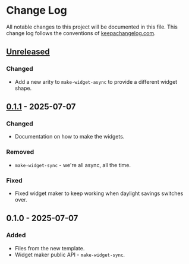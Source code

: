 # Change Log
All notable changes to this project will be documented in this file. This change log follows the conventions of [keepachangelog.com](http://keepachangelog.com/).

## [Unreleased]
### Changed
- Add a new arity to `make-widget-async` to provide a different widget shape.

## [0.1.1] - 2025-07-07
### Changed
- Documentation on how to make the widgets.

### Removed
- `make-widget-sync` - we're all async, all the time.

### Fixed
- Fixed widget maker to keep working when daylight savings switches over.

## 0.1.0 - 2025-07-07
### Added
- Files from the new template.
- Widget maker public API - `make-widget-sync`.

[Unreleased]: https://sourcehost.site/your-name/typed-clojure/compare/0.1.1...HEAD
[0.1.1]: https://sourcehost.site/your-name/typed-clojure/compare/0.1.0...0.1.1
